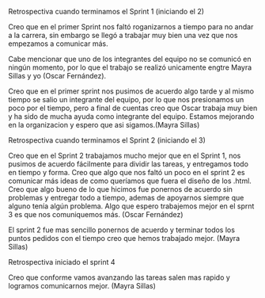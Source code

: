 Retrospectiva cuando terminamos el Sprint 1 (iniciando el 2)

Creo que en el primer Sprint nos faltó roganizarnos a tiempo para no andar a la carrera,
sin embargo se llegó a trabajar muy bien una vez que nos empezamos a comunicar más.

Cabe mencionar que uno de los integrantes del equipo no se comunicó en ningún momento, por lo que el trabajo se realizó unicamente engtre Mayra Sillas
y yo (Oscar Fernández).

Creo que en el primer sprint nos pusimos de acuerdo algo tarde y al mismo tiempo se salio un integrante del equipo, por lo que nos presionamos un poco por el tiempo, pero a final de cuentas creo que Oscar trabaja muy bien y ha sido de mucha ayuda como integrante del equipo. Estamos mejorando en la organizacion y espero que asi sigamos.(Mayra Sillas)



Retrospectiva cuando terminamos el Sprint 2 (iniciando el 3)

Creo que en el Sprint 2 trabajamos mucho mejor que en el Sprint 1, nos pusimos de acuerdo fácilmente para dividir las tareas, y entregamos todo en tiempo y forma.
Creo que algo que nos faltó un poco en el sprint 2 es comunicar más ideas de como queríamos que fuera el diseño de los .html. Creo que algo bueno de lo que hicimos fue ponernos de acuerdo sin problemas y entregar todo a tiempo, ademas de apoyarnos siempre que alguno tenía algún problema. 
Algo que espero trabajemos mejor en el sprnt 3 es que nos comuniquemos más. (Oscar Fernández)

El sprint 2 fue mas sencillo ponernos de acuerdo y terminar todos los puntos pedidos con el tiempo creo que hemos trabajado mejor. (Mayra Sillas)


Retrospectiva iniciado el sprint 4

Creo que conforme vamos avanzando las tareas salen mas rapido y logramos comunicarnos mejor. (Mayra Sillas)
